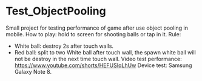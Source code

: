# Test_ObjectPooling
Small project for testing performance of game after use object pooling in mobile.
How to play: hold to screen for shooting balls or tap in it.
Rule:
- White ball: destroy 2s after touch walls.
- Red ball: split to two White ball after touch wall, the spawn white ball will not be destroy in the next time touch wall.
Video test performance: https://www.youtube.com/shorts/HEFUSIqLhUw
Device test: Samsung Galaxy Note 8.
